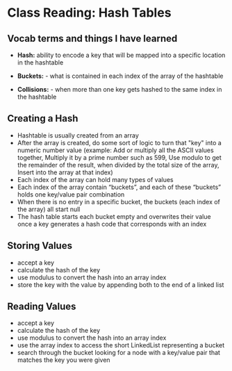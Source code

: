 # Class Reading: Hash Tables

## Vocab terms and things I have learned

- **Hash:** ability to encode a key that will be mapped into a specific location in the hashtable

- **Buckets:** - what is contained in each index of the array of the hashtable

- **Collisions:** - when more than one key gets hashed to the same index in the hashtable

## Creating a Hash

- Hashtable is usually created from an array
- After the array is created, do some sort of logic to turn that "key" into a numeric number value (example: Add or multiply all the ASCII values together, Multiply it by a prime number such as 599, Use modulo to get the remainder of the result, when divided by the total size of the array, Insert into the array at that index)
- Each index of the array can hold many types of values
- Each index of the array contain “buckets”, and each of these “buckets” holds one key/value pair combination
- When there is no entry in a specific bucket, the buckets (each index of the array) all start null
- The hash table starts each bucket empty and overwrites their value once a key generates a hash code that corresponds with an index

## Storing Values

- accept a key
- calculate the hash of the key
- use modulus to convert the hash into an array index
- store the key with the value by appending both to the end of a linked list

## Reading Values

- accept a key
- calculate the hash of the key
- use modulus to convert the hash into an array index
- use the array index to access the short LinkedList representing a bucket
- search through the bucket looking for a node with a key/value pair that matches the key you were given
